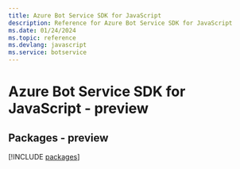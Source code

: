 ```yaml
---
title: Azure Bot Service SDK for JavaScript
description: Reference for Azure Bot Service SDK for JavaScript
ms.date: 01/24/2024
ms.topic: reference
ms.devlang: javascript
ms.service: botservice
---
```

# Azure Bot Service SDK for JavaScript - preview
## Packages - preview
[!INCLUDE [packages](bot-service-index.md)]